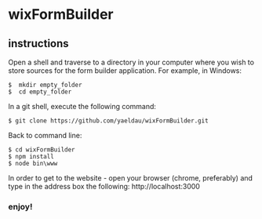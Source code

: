 # wixFormBuilder

## instructions

Open a shell and traverse to a directory in your computer where you wish to store
sources for the form builder application. For example, in Windows:
```shell
$  mkdir empty_folder
$  cd empty_folder
```
In a git shell, execute the following command:
```shell
$ git clone https://github.com/yaeldau/wixFormBuilder.git
```

Back to command line:
```shell
$ cd wixFormBuilder
$ npm install
$ node bin\www
```

In order to get to the website - open your browser (chrome, preferably) and type in the address box the following:
http://localhost:3000

### enjoy!


